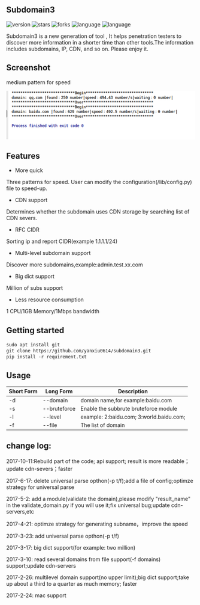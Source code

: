 ## Subdomain3

![version](https://img.shields.io/badge/version-2.0-green.svg) ![stars](https://img.shields.io/github/stars/yanxiu0614/subdomain3.svg) ![forks](https://img.shields.io/github/forks/yanxiu0614/subdomain3.svg)  ![language](https://img.shields.io/badge/language-python2%2B-green.svg) ![language](https://img.shields.io/badge/language-python3%2B-green.svg) 

Subdomain3 is a new generation of tool , It helps penetration testers to discover more information  in a shorter time than other tools.The  information includes subdomains, IP, CDN, and so on. Please enjoy it.

## Screenshot
medium pattern for speed

![](screenshot.png)

## Features
* More quick

Three patterns for speed. User can modify the configuration(/lib/config.py) file to speed-up.
* CDN support

Determines whether the subdomain  uses CDN storage by searching list of CDN severs.
* RFC CIDR

Sorting ip and report CIDR(example 1.1.1.1/24)
* Multi-level subdomain support

Discover more subdomains,example:admin.test.xx.com
* Big dict support

Million of subs support
* Less resource consumption

1 CPU/1GB Memory/1Mbps bandwidth

## Getting started

```
sudo apt install git
git clone https://github.com/yanxiu0614/subdomain3.git
pip install -r requirement.txt
```
## Usage

Short Form    | Long Form     | Description
------------- | ------------- |-------------
-d            | --domain      | domain name,for example:baidu.com
-s            | --bruteforce  | Enable the subbrute bruteforce module
-l            | --level       | example: 2:baidu.com; 3:world.baidu.com;
-f            | --file        | The list of domain

## change log:

2017-10-11:Rebuild part of the code; api support; result is more readable；update cdn-severs；faster

2017-6-17: delete universal parse opthon(-p t/f);add a file of config;optimze strategy for universal parse

2017-5-2: add a module(validate the domain),please modify "result_name" in the validate_domain.py if you will use it;fix universal bug;update cdn-servers,etc

2017-4-21: optimze strategy for generating subname，improve the speed

2017-3-23: add universal parse opthon(-p t/f)

2017-3-17: big dict support(for example: two million)

2017-3-10: read several domains from file support(-f domains) support;update cdn-servers

2017-2-26: multilevel domain support(no upper limit);big dict support;take up about a third to a quarter as much memory; faster

2017-2-24: mac support
